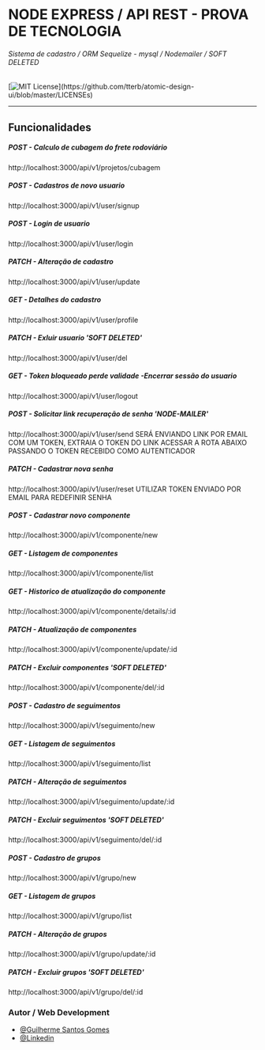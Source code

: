 # NODE EXPRESS / API REST - PROVA DE TECNOLOGIA
###### Sistema de cadastro / ORM Sequelize - mysql / Nodemailer / SOFT DELETED

[![MIT License](https://img.shields.io/apm/l/atomic-design-ui.svg?)](https://github.com/tterb/atomic-design-ui/blob/master/LICENSEs)

----------------------------------------------------------------
## Funcionalidades

##### POST - Calculo de cubagem do frete rodoviário 
http://localhost:3000/api/v1/projetos/cubagem

##### POST - Cadastros de novo usuario 
http://localhost:3000/api/v1/user/signup

##### POST - Login de usuario
http://localhost:3000/api/v1/user/login

##### PATCH - Alteração de cadastro  
http://localhost:3000/api/v1/user/update

##### GET - Detalhes do cadastro 
http://localhost:3000/api/v1/user/profile

##### PATCH - Exluir usuario 'SOFT DELETED' 
http://localhost:3000/api/v1/user/del

##### GET - *Token bloqueado perde validade* -Encerrar sessão do usuario  
http://localhost:3000/api/v1/user/logout

##### POST - Solicitar link recuperação de senha 'NODE-MAILER'
http://localhost:3000/api/v1/user/send
SERÁ ENVIANDO LINK POR EMAIL COM UM TOKEN, EXTRAIA O TOKEN DO LINK
ACESSAR A ROTA ABAIXO PASSANDO O TOKEN RECEBIDO COMO AUTENTICADOR

##### PATCH - Cadastrar nova senha
http://localhost:3000/api/v1/user/reset
UTILIZAR TOKEN ENVIADO POR EMAIL PARA REDEFINIR SENHA

##### POST - Cadastrar novo componente
http://localhost:3000/api/v1/componente/new

##### GET - Listagem de componentes
http://localhost:3000/api/v1/componente/list

##### GET - Historico de atualização do componente
http://localhost:3000/api/v1/componente/details/:id

##### PATCH - Atualização de componentes
http://localhost:3000/api/v1/componente/update/:id

##### PATCH - Excluir componentes 'SOFT DELETED'
http://localhost:3000/api/v1/componente/del/:id

##### POST - Cadastro de seguimentos
http://localhost:3000/api/v1/seguimento/new

##### GET - Listagem de seguimentos
http://localhost:3000/api/v1/seguimento/list

##### PATCH - Alteração de seguimentos
http://localhost:3000/api/v1/seguimento/update/:id

##### PATCH - Excluir seguimentos 'SOFT DELETED'
http://localhost:3000/api/v1/seguimento/del/:id

##### POST - Cadastro de grupos
http://localhost:3000/api/v1/grupo/new

##### GET - Listagem de grupos
http://localhost:3000/api/v1/grupo/list

##### PATCH - Alteração de grupos
http://localhost:3000/api/v1/grupo/update/:id

##### PATCH - Excluir grupos 'SOFT DELETED'
http://localhost:3000/api/v1/grupo/del/:id

### Autor / Web Development 
- [@Guilherme Santos Gomes](https://github.com/gsg500)
- [@Linkedin](https://www.linkedin.com/in/guilherme-santos-gomes/)